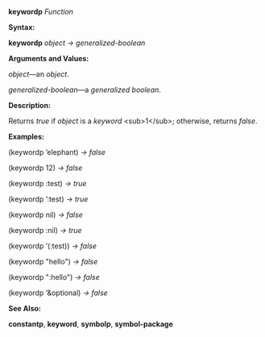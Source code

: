 **keywordp** *Function* 

**Syntax:** 

**keywordp** *object → generalized-boolean* 

**Arguments and Values:** 

*object*—an *object*. 

*generalized-boolean*—a *generalized boolean*. 

**Description:** 

Returns *true* if *object* is a *keyword* &#60;sub&#62;1&#60;/sub&#62;; otherwise, returns *false*. 

**Examples:** 

(keywordp ’elephant) *→ false* 

(keywordp 12) *→ false* 

(keywordp :test) *→ true* 

(keywordp ’:test) *→ true* 

(keywordp nil) *→ false* 

(keywordp :nil) *→ true* 

(keywordp ’(:test)) *→ false* 

(keywordp "hello") *→ false* 

(keywordp ":hello") *→ false* 

(keywordp ’&optional) *→ false* 

**See Also:** 

**constantp**, **keyword**, **symbolp**, **symbol-package** 



 

 

